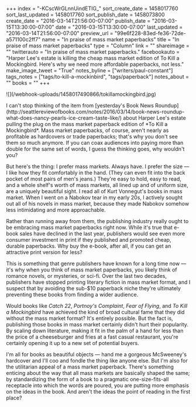 +++
index = "-KCscWrGLnnUindETIG_"
sort_create_date = 1458017760
sort_last_updated = 1458017760
sort_publish_date = 1458073800
create_date = "2016-03-14T21:56:00-07:00"
publish_date = "2016-03-15T13:30:00-07:00"
date = "2016-03-15T13:30:00-07:00"
last_updated = "2016-03-14T21:56:00-07:00"
preview_url = "99e6f228-83ed-fe36-72de-a571100c2ff7"
name = "In praise of mass market paperbacks"
title = "In praise of mass market paperbacks"
type = "Column"
link = ""
shareimage = ""
twitterauto = "In praise of mass market paperbacks."
facebookauto = "Harper Lee's estate is killing the cheap mass market edition of To Kill a Mockingbird. Here's why we need more affordable paperbacks, not less."
make_image_tweet = "True"
notes_byline = ["writers/paul-constant"]
tags_notes = ["tags/to-kill-a-mockinbird", "tags/paperback"]
notes_about = ""
books = ""
+++
<p class="image-left">![](/webhook-uploads/1458017490866/tokillamockingbird.jpg)</p>I can't stop thinking of the item from [yesterday's Book News Roundup](http://seattlereviewofbooks.com/notes/2016/03/14/book-news-roundup-what-does-nancy-pearls-ice-cream-taste-like/) about Harper Lee's estate pulling the plug on the mass market paperback edition of *To Kill a Mockingbird*. Mass market paperbacks, of course, aren't nearly as profitable as hardcovers or trade paperbacks; that's why you don't see them so much anymore. If you can coax audiences into paying more than double for the same set of words, I guess the thinking goes, why wouldn't you?

But here's the thing: I prefer mass markets. Always have. I prefer the size — I like how they fit comfortably in the hand. (They can even fit into the back pocket of most pairs of men's jeans.) They're easy to hold, easy to read, and a whole shelf's worth of mass markets, all lined up and of uniform size, are a uniquely beautiful sight. I read all of Kurt Vonnegut's books in mass market. When I went on a Nabokov tear in my early 20s, I actively sought out all of his novels in mass market, because they made Nabokov somehow less intimidating and more approachable.

Rather than running away from them, the publishing industry really ought to be embracing mass market paperbacks right now. While it's true that e-book sales have declined in the last year, publishers would see even more consumer investment in print if they published and promoted cheap, durable paperbacks. Why buy the e-book, after all, if you can get an attractive print version for less?

This is something that genre publishers have known for a long time now — it's why when you think of mass market paperbacks, you likely think of romance novels, or mysteries, or sci-fi. Over the last two decades, publishers have stopped printing literary fiction in mass market format, and I suspect that by avoiding the sub-$10 paperback niche they're ultimately preventing these books from finding a wider audience.

Would books like *Catch 22*, *Portnoy's Complaint*, *Fear of Flying*, and *To Kill a Mockingbird* have achieved the kind of broad cultural fame that they did without the mass market format? It's entirely possible. But the fact is, publishing those books in mass market certainly didn't hurt their popularity. By scaling down literature, making it fit in the palm of a hand for less than the price of a cheeseburger and fries at a fast casual restaurant, you're certainly opening it up to a new set of potential buyers.

I'm all for books as beautiful objects — hand me a gorgeous McSweeney's hardcover and I'll coo and fondle the thing like anyone else. But I'm also for the utilitarian appeal of a mass market paperback. There's something enticing about the way that all mass markets are basically shaped the same; by standardizing the form of a book to a pragmatic one-size-fits-all receptacle into which the words are poured, you are putting more emphasis on the ideas in the book. And aren't the ideas the point of reading in the first place?